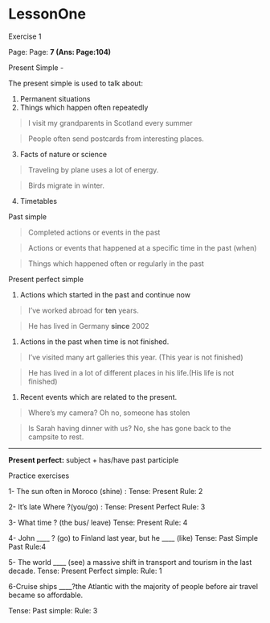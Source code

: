 # LessonOne

Exercise 1

Page: Page: **7 (Ans: Page:104)**

Present Simple - 

The present simple is used to talk about:

1. Permanent situations
2. Things which happen often repeatedly

> I visit my grandparents in Scotland every summer
> 

> People often send postcards from interesting places.
> 

 3. Facts of nature or science

> Traveling by plane uses a lot of energy.
> 

> Birds migrate in winter.
> 

 4. Timetables

Past simple

> Completed actions or events in the past
> 

> Actions or events that happened at a specific time in the past (when)
> 

> Things which happened often or regularly in the past
> 

Present perfect simple

1. Actions which started in the past and continue now

> I’ve worked abroad for **ten** years.
> 

> He has lived in Germany **since** 2002
> 
1. Actions in the past when time is not finished.

> I’ve visited many art galleries this year. (This year is not finished)
> 

> He has lived in a lot of different places in his life.(His life is not finished)
> 
1. Recent events which are related to the present.

> Where’s my camera? Oh no, someone has stolen
> 

> Is Sarah having dinner with us? No, she has gone  back to the campsite to rest.
> 

---

**Present perfect:** subject + has/have past participle

Practice exercises

1- The sun often            in Moroco (shine) : Tense: Present  Rule: 2

2- It’s late Where           ?(you/go) : Tense: Present Perfect Rule: 3

3- What time          ? (the bus/ leave) Tense: Present Rule: 4

4- John ____ ?  (go) to Finland last year, but he ____ (like) Tense: Past Simple Past    Rule:4

5- The world ____ (see) a massive shift in transport and tourism in the last decade. Tense: Present Perfect simple: Rule: 1

6-Cruise ships ____?the Atlantic with the majority of people before air travel became so affordable. 

Tense: Past simple: Rule: 3